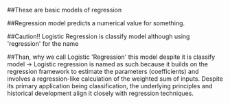 ##These are basic models of regression

##Regression model predicts a numerical value for something.

##Caution!! Logistic Regression is classify model although using 'regression' for the name

##Than, why we call Logistic 'Regression' this model despite it is classify model
  -> Logistic regression is named as such because it builds on the regression framework to estimate the parameters (coefficients) and involves a regression-like calculation of the weighted sum of inputs. Despite its primary application being classification, the underlying principles and historical development align it closely with regression techniques.
